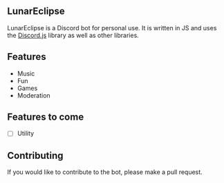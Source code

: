 ## LunarEclipse
LunarEclipse is a Discord bot for personal use. It is written in JS and uses the [Discord.js](https://discord.js.org/#/) library as well as other libraries.

## Features
- Music
- Fun
- Games
- Moderation

## Features to come
- [ ] Utility

## Contributing
If you would like to contribute to the bot, please make a pull request.